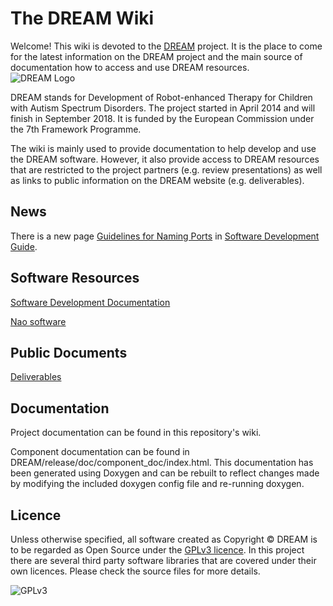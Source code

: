 The DREAM Wiki
==============

Welcome! This wiki is devoted to the [DREAM] project. It is the place to
come for the latest information on the DREAM project and the main source
of documentation how to access and use DREAM resources.\
![DREAM Logo]

DREAM stands for Development of Robot-enhanced Therapy for Children with
Autism Spectrum Disorders. The project started in April 2014 and will
finish in September 2018. It is funded by the European Commission under
the 7th Framework Programme.

The wiki is mainly used to provide documentation to help develop and use
the DREAM software. However, it also provide access to DREAM resources
that are restricted to the project partners (e.g. review presentations)
as well as links to public information on the DREAM website (e.g.
deliverables).

News
----

There is a new page [Guidelines for Naming Ports] in [Software Development Guide].

Software Resources
------------------

[Software Development Documentation]

[Nao software]

Public Documents
----------------

[Deliverables](https://github.com/dream2020/DREAM/wiki/Deliverables)

Documentation
-------------
Project documentation can be found in this repository's wiki.

Component documentation can be found in DREAM/release/doc/component_doc/index.html. This documentation has been generated using Doxygen and can be rebuilt to reflect changes made by modifying the included doxygen config file and re-running doxygen.
 
Licence
-------

Unless otherwise specified, all software created as Copyright &copy; DREAM is to be regarded as Open Source under the [GPLv3 licence](https://www.gnu.org/licenses/gpl.txt). In this project there are several third party software libraries that are covered under their own licences. Please check the source files for more details.

![GPLv3](https://dream2020.github.io/DREAM/images/gpl3.png)

  [DREAM]: http://www.dream2020.eu
  [DREAM Logo]: https://dream2020.github.io/DREAM/images/dream-eu-logo.png
    "DREAM Logo"
  [Guidelines for Naming Ports]: https://github.com/dream2020/DREAM/wiki/Guidelines-for-Naming-Ports
  [Software Development Guide]: https://github.com/dream2020/DREAM/wiki/Software-Development-Guide
  [Software Development Documentation]: https://github.com/dream2020/DREAM/wiki/Software-Development-Documentation
  [Nao software]: https://github.com/dream2020/DREAM/wiki/Nao-software
 

